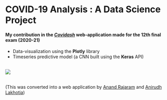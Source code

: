 # COVID-19 Analysis : A Data Science Project

#### My contribution in the **[_Covidash_](https://github.com/anandrajaram21/covidash)** web-application made for the 12th final exam (2020-21)
- Data-visualization using the **Plotly** library
- Timeseries predictive model (a CNN built using the **Keras** API)
<br>

<a href = "https://colab.research.google.com/drive/1JPe3bDokopaEmp67MZHxr72qfFGgQ9my?usp=sharing">
<img src='https://img.shields.io/static/v1?label=View%20presentation%20on&message=google%20colab&color=ffa31a&style=for-the-badge' />
</a> 
<br>
<br>

(This was converted into a web application by [Anand Rajaram](https://github.com/anandrajaram21) and [Anirudh Lakhotia](https://github.com/anirudhlakhotia))


